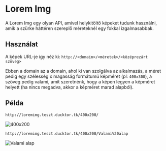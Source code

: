 # Lorem Img

A Lorem Img egy olyan API, amivel helykitöltő képeket tudunk használni, amik a szürke háttéren szereplő méreteknél egy fokkal izgalmasabbak.

## Használat

A képek URL-je így néz ki: `http://<domain>/<méretek>/<középrezárt szöveg>`

Ebben a domain az a domain, ahol ki van szolgálva az alkalmazás, a méret pedig egy szélesség x magasság formátumú képméret (pl: `400x300`), a szöveg pedig valami, amit szeretnénk, hogy a képen legyen a képméret helyett (ha nincs megadva, akkor a képméret marad alapból).

## Példa

`http://loremimg.teszt.ducktor.tk/400x200/`

![400x200](http://loremimg.teszt.ducktor.tk/400x200/)

`http://loremimg.teszt.ducktor.tk/400x200/Valami%20alap`

![Valami alap](http://loremimg.teszt.ducktor.tk/400x200/Valami%20alap)

